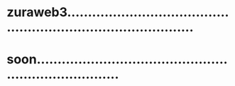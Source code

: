 # zuraweb3....................................................................................
# soon.........................................................................
